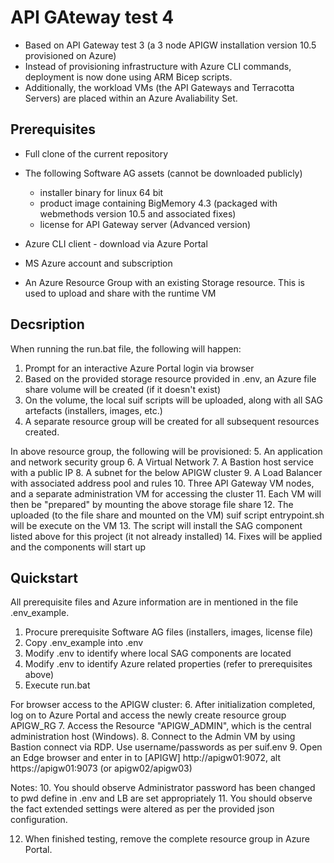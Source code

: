 # API GAteway test 4
- Based on API Gateway test 3 (a 3 node APIGW installation version 10.5 provisioned on Azure)
- Instead of provisioning infrastructure with Azure CLI commands, deployment is now done using ARM Bicep scripts.
- Additionally, the workload VMs (the API Gateways and Terracotta Servers) are placed within an Azure Avaliability Set.

## Prerequisites

- Full clone of the current repository
- The following Software AG assets (cannot be downloaded publicly)
  - installer binary for linux 64 bit
  - product image containing BigMemory 4.3 (packaged with webmethods version 10.5 and associated fixes)
  - license for API Gateway server (Advanced version)

- Azure CLI client - download via Azure Portal
- MS Azure account and subscription
- An Azure Resource Group with an existing Storage resource. This is used to upload and share with the runtime VM

## Decsription

When running the run.bat file, the following will happen:

1. Prompt for an interactive Azure Portal login via browser
2. Based on the provided storage resource provided in .env, an Azure file share volume will be created (if it doesn't exist)
3. On the volume, the local suif scripts will be uploaded, along with all SAG artefacts (installers, images, etc.)
4. A separate resource group will be created for all subsequent resources created.

In above resource group, the following will be provisioned:
5. An application and network security group
6. A Virtual Network
7. A Bastion host service with a public IP
8. A subnet for the below APIGW cluster
9. A Load Balancer with associated address pool and rules
10. Three API Gateway VM nodes, and a separate administration VM for accessing the cluster
11. Each VM will then be "prepared" by mounting the above storage file share
12. The uploaded (to the file share and mounted on the VM) suif script entrypoint.sh will be execute on the VM
13. The script will install the SAG component listed above for this project (it not already installed)
14. Fixes will be applied and the components will start up

## Quickstart

All prerequisite files and Azure information are in mentioned in the file .env_example.

1. Procure prerequisite Software AG files (installers, images, license file)
2. Copy .env_example into .env
3. Modify .env to identify where local SAG components are located
4. Modify .env to identify Azure related properties (refer to prerequisites above)
5. Execute run.bat

For browser access to the APIGW cluster:
6. After initialization completed, log on to Azure Portal and access the newly create resource group APIGW_RG 
7. Access the Resource "APIGW_ADMIN", which is the central administration host (Windows).
8. Connect to the Admin VM by using Bastion connect via RDP. Use username/passwords as per suif.env
9. Open an Edge browser and enter in to [APIGW] http://apigw01:9072, alt https://apigw01:9073 (or apigw02/apigw03)

Notes:
10. You should observe Administrator password has been changed to pwd define in .env and LB are set appropriately
11. You should observe the fact extended settings were altered as per the provided json configuration.

12. When finished testing, remove the complete resource group in Azure Portal.

